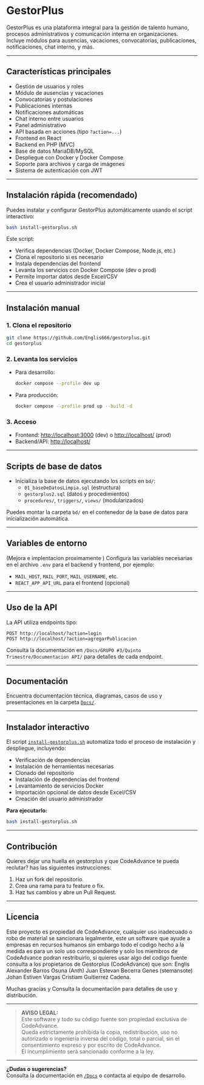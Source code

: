 # GestorPlus

GestorPlus es una plataforma integral para la gestión de talento humano, procesos administrativos y comunicación interna en organizaciones. Incluye módulos para ausencias, vacaciones, convocatorias, publicaciones, notificaciones, chat interno, y más.

---

## Características principales

- Gestión de usuarios y roles
- Módulo de ausencias y vacaciones
- Convocatorias y postulaciones
- Publicaciones internas
- Notificaciones automáticas
- Chat interno entre usuarios
- Panel administrativo
- API basada en acciones (tipo `?action=...`)
- Frontend en React
- Backend en PHP (MVC)
- Base de datos MariaDB/MySQL
- Despliegue con Docker y Docker Compose
- Soporte para archivos y carga de imágenes
- Sistema de autenticación con JWT

---

## Instalación rápida (recomendado)

Puedes instalar y configurar GestorPlus automáticamente usando el script interactivo:

```bash
bash install-gestorplus.sh
```

Este script:

- Verifica dependencias (Docker, Docker Compose, Node.js, etc.)
- Clona el repositorio si es necesario
- Instala dependencias del frontend
- Levanta los servicios con Docker Compose (dev o prod)
- Permite importar datos desde Excel/CSV
- Crea el usuario administrador inicial

---

## Instalación manual

### 1. Clona el repositorio

```sh
git clone https://github.com/Englis666/gestorplus.git
cd gestorplus
```

### 2. Levanta los servicios

- Para desarrollo:
  ```sh
  docker compose --profile dev up
  ```
- Para producción:
  ```sh
  docker compose --profile prod up --build -d
  ```

### 3. Acceso

- Frontend: [http://localhost:3000](http://localhost:3000) (dev)
  o [http://localhost/](http://localhost/) (prod)
- Backend/API: [http://localhost/](http://localhost/)

---

## Scripts de base de datos

- Inicializa la base de datos ejecutando los scripts en `bd/`:
  - `01_baseDeDatosLimpia.sql` (estructura)
  - `gestorplus2.sql` (datos y procedimientos)
  - `procedures/`, `triggers/`, `views/` (modularizados)

Puedes montar la carpeta `bd/` en el contenedor de la base de datos para inicialización automática.

---

## Variables de entorno

(Mejora e implentacion proximamente )
Configura las variables necesarias en el archivo `.env` para el backend y frontend, por ejemplo:

- `MAIL_HOST`, `MAIL_PORT`, `MAIL_USERNAME`, etc.
- `REACT_APP_API_URL` para el frontend (opcional)

---

## Uso de la API

La API utiliza endpoints tipo:

```
POST http://localhost/?action=login
POST http://localhost/?action=agregarPublicacion
```

Consulta la documentación en `/Docs/GRUPO #3/Quinto Trimestre/Documentacion API/` para detalles de cada endpoint.

---

## Documentación

Encuentra documentación técnica, diagramas, casos de uso y presentaciones en la carpeta [`Docs/`](Docs/).

---

## Instalador interactivo

El script [`install-gestorplus.sh`](install-gestorplus.sh) automatiza todo el proceso de instalación y despliegue, incluyendo:

- Verificación de dependencias
- Instalación de herramientas necesarias
- Clonado del repositorio
- Instalación de dependencias del frontend
- Levantamiento de servicios Docker
- Importación opcional de datos desde Excel/CSV
- Creación del usuario administrador

**Para ejecutarlo:**

```bash
bash install-gestorplus.sh
```

---

## Contribución

Quieres dejar una huella en gestorplus y que CodeAdvance te pueda reclutar? has las siguientes instrucciones:

1. Haz un fork del repositorio.
2. Crea una rama para tu feature o fix.
3. Haz tus cambios y abre un Pull Request.

---

## Licencia

Este proyecto es propiedad de CodeAdvance, cualquier uso inadecuado o robo de material se sancionara legalmente, este un software que ayude a empresas en recursos humanos sin embargo todo el codigo hecho a la medida es para un solo uso correspondiente y solo los miembros de CodeAdvance podran restribuirlo, si quieres usar algo del codigo fuente consulta a los propietarios de Gestorplus (CodeAdvance) que son:
Englis Alexander Barros Osuna (Anth)
Juan Estevan Becerra Genes (stemansote)
Johan Estiven Vargas
Cristiam Guitierrez Cadena.

Muchas gracias y Consulta la documentación para detalles de uso y distribución.

---

> **AVISO LEGAL:**  
> Este software y todo su código fuente son propiedad exclusiva de CodeAdvance.  
> Queda estrictamente prohibida la copia, redistribución, uso no autorizado o ingeniería inversa del código, total o parcial, sin el consentimiento expreso y por escrito de CodeAdvance.  
> El incumplimiento será sancionado conforme a la ley.

---

**¿Dudas o sugerencias?**  
Consulta la documentación en [`/Docs`](Docs/) o contacta al equipo de desarrollo.
